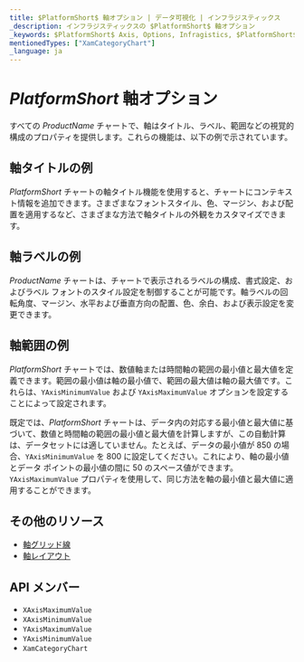 ```yaml
---
title: $PlatformShort$ 軸オプション | データ可視化 | インフラジスティックス
_description: インフラジスティックスの $PlatformShort$ 軸オプション
_keywords: $PlatformShort$ Axis, Options, Infragistics, $PlatformShort$ 軸, オプション, インフラジスティックス
mentionedTypes: ["XamCategoryChart"]
_language: ja
---
```


# $PlatformShort$ 軸オプション

すべての $ProductName$ チャートで、軸はタイトル、ラベル、範囲などの視覚的構成のプロパティを提供します。これらの機能は、以下の例で示されています。

## 軸タイトルの例

$PlatformShort$ チャートの軸タイトル機能を使用すると、チャートにコンテキスト情報を追加できます。さまざまなフォントスタイル、色、マージン、および配置を適用するなど、さまざまな方法で軸タイトルの外観をカスタマイズできます。

<code-view style="height: 450px"
           data-demos-base-url="{environment:dvDemosBaseUrl}"
           iframe-src="{environment:dvDemosBaseUrl}/charts/category-chart-axis-titles"
           alt="$PlatformShort$ 軸タイトルの例"
           github-src="charts/category-chart/axis-titles">
</code-view>

<div class="divider--half"></div>


## 軸ラベルの例

$ProductName$ チャートは、チャートで表示されるラベルの構成、書式設定、およびラベル フォントのスタイル設定を制御することが可能です。軸ラベルの回転角度、マージン、水平および垂直方向の配置、色、余白、および表示設定を変更できます。

<code-view style="height: 450px"
           data-demos-base-url="{environment:dvDemosBaseUrl}"
           iframe-src="{environment:dvDemosBaseUrl}/charts/category-chart-axis-labels"
           alt="$PlatformShort$ 軸ラベルの例"
           github-src="charts/category-chart/axis-labels">
</code-view>

<div class="divider--half"></div>

## 軸範囲の例

$PlatformShort$ チャートでは、数値軸または時間軸の範囲の最小値と最大値を定義できます。範囲の最小値は軸の最小値で、範囲の最大値は軸の最大値です。これらは、`YAxisMinimumValue` および `YAxisMaximumValue` オプションを設定することによって設定されます。

既定では、$PlatformShort$ チャートは、データ内の対応する最小値と最大値に基づいて、数値と時間軸の範囲の最小値と最大値を計算しますが、この自動計算は、データセットには適していません。たとえば、データの最小値が 850 の場合、`YAxisMinimumValue` を 800 に設定してください。これにより、軸の最小値とデータ ポイントの最小値の間に 50 のスペース値ができます。`YAxisMaximumValue` プロパティを使用して、同じ方法を軸の最小値と最大値に適用することができます。

<code-view style="height: 450px"
           data-demos-base-url="{environment:dvDemosBaseUrl}"
           iframe-src="{environment:dvDemosBaseUrl}/charts/category-chart-axis-range"
           alt="$PlatformShort$ 軸範囲の例"
           github-src="charts/category-chart/axis-range">
</code-view>

<div class="divider--half"></div>


## その他のリソース

- [軸グリッド線](chart-axis-gridlines.md)
- [軸レイアウト](chart-axis-layouts.md)

## API メンバー
- `XAxisMaximumValue`
- `XAxisMinimumValue`
- `YAxisMaximumValue`
- `YAxisMinimumValue`
- `XamCategoryChart`
